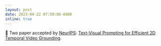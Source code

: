 ```yaml
---
layout: post
date: 2023-09-22 07:59:00-0400
inline: true
---
```


:partying_face: Two paper accepted by [NeurIPS](https://neurips.cc/): [Text-Visual Prompting for Efficient 2D Temporal Video Grounding](https://openreview.net/pdf?id=ximJfjVxda).

